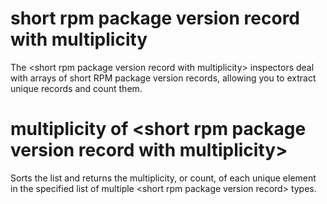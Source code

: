 # short rpm package version record with multiplicity

The &lt;short rpm package version record with multiplicity&gt; inspectors deal with arrays of short RPM package version records, allowing you to extract unique records and count them.

# multiplicity of &lt;short rpm package version record with multiplicity&gt;

Sorts the list and returns the multiplicity, or count, of each unique element in the specified list of multiple &lt;short rpm package version record&gt; types.
